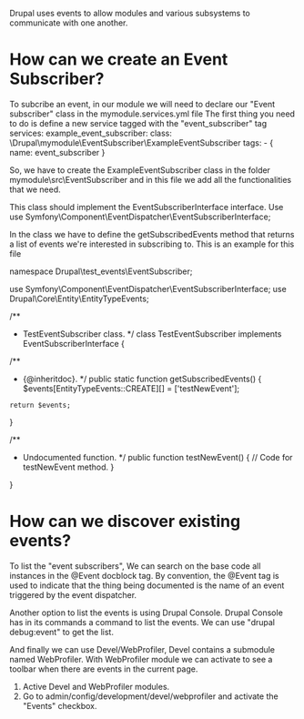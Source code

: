 Drupal uses events to allow modules and various subsystems to communicate with one another.

# How can we create an Event Subscriber?
To subcribe an event, in our module we will need to declare our "Event subscriber" class in the mymodule.services.yml file
The first thing you need to do is define a new service tagged with the "event_subscriber" tag
services:
  example_event_subscriber:
    class: \Drupal\mymodule\EventSubscriber\ExampleEventSubscriber
    tags:
      - { name: event_subscriber }

So, we have to create the ExampleEventSubscriber class in the folder mymodule\src\EventSubscriber
and in this file we add all the functionalities that we need.

This class should implement the EventSubscriberInterface interface.
Use use Symfony\Component\EventDispatcher\EventSubscriberInterface;

In the class we have to define the getSubscribedEvents method that returns a list of events we're interested in subscribing to.
This is an example for this file

namespace Drupal\test_events\EventSubscriber;

use Symfony\Component\EventDispatcher\EventSubscriberInterface;
use Drupal\Core\Entity\EntityTypeEvents;

/**
 * TestEventSubscriber class.
 */
class TestEventSubscriber implements EventSubscriberInterface {

  /**
   * {@inheritdoc}.
   */
  public static function getSubscribedEvents() {
    $events[EntityTypeEvents::CREATE][] = ['testNewEvent'];

    return $events;
  }

  /**
   * Undocumented function.
   */
  public function testNewEvent() {
    // Code for testNewEvent method.
  }

}

# How can we discover existing events?
To list the "event subscribers", We can search on the base code all instances in the @Event docblock tag.
By convention, the @Event tag is used to indicate that the thing being documented is the name of an event triggered by the event dispatcher. 

Another option to list the events is using Drupal Console. Drupal Console has in its commands a command to list the events.
We can use "drupal debug:event" to get the list.

And finally we can use Devel/WebProfiler, Devel contains a submodule named WebProfiler.
With WebProfiler module we can activate to see a toolbar when there are events in the current page.
1. Active Devel and WebProfiler modules.
2. Go to admin/config/development/devel/webprofiler and activate the "Events" checkbox.




